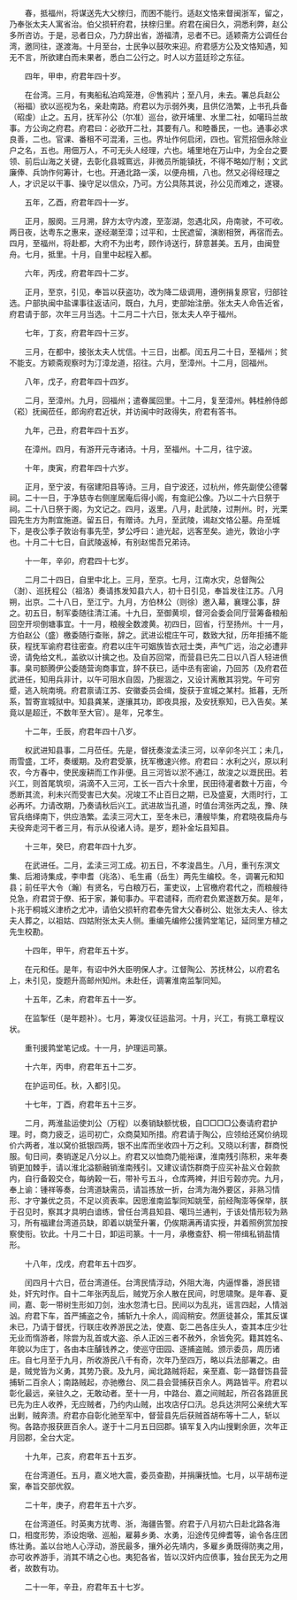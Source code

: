 <!-- { "loadSidebar": true } -->
　　春，抵福州，将谋送先大父榇归，而困不能行。适赵文恪来督闽浙军，留之，乃奉张太夫人寓省治。伯父损轩府君，扶榇归里。府君在闽日久，洞悉利弊，赵公多所咨访。于是，忌者日众，乃力辞出省，游福清，忌者不已。适颖斋方公调任台湾，邀同往，遂渡海。十月至台，士民争以鼓吹来迎。府君感方公及文恪知遇，知无不言，所欲建白而未果者，悉白二公行之。时人以方蓝廷珍之东征。

　　四年，甲申，府君年四十岁。

　　在台湾。三月，有夷船私泊鸡笼港，＠售鸦片；至八月，未去。署总兵赵公（裕福）欲以巡视为名，亲赴南路。府君以为示弱外夷，且供亿浩繁，上书孔兵备（昭虔）止之。五月，抚军孙公（尔准）巡台，欲开埔里、水里二社，如噶玛兰故事。方公询之府君。府君曰：必欲开二社，其要有八。和睦番民，一也。通事必求良善，二也。官课、番租不可混淆，三也。界址作何启闭，四也。官荒招佃永除业户之名，五也。用佃万人，不可无头人经理，六也。埔里地在万山中，为全台之要领、前后山海之关键，去彰化县城窵远，非微员所能镇抚，不得不略如厅制；文武廉俸、兵饷作何筹计，七也。开通北路一溪，以便舟楫，八也。然又必得经理之人，才识足以干事、操守足以信众，乃可。方公具陈其说，孙公见而难之，遂寝。

　　五年，乙酉，府君年四十一岁。

　　正月，服阕。三月溯，辞方太守内渡，至澎湖，忽遇北风，舟南驶，不可收。两日夜，达粤东之惠来，遂经潮至漳；过平和，士民遮留，演剧相贺，再宿而去。四月，至福州，将赴都，大府不为出考，顾作诗送行，辞意甚美。五月，由闽登舟。七月，抵里。十月，自里中起程入都。

　　六年，丙戌，府君年四十二岁。

　　正月，至京，引见，奉旨以获盗功，改为降二级调用，遵例捐复原官，归部铨选。户部执闽中盐课事往返诘问，既白，九月，吏部始注册。张太夫人命告近省，府君请于部，次年三月当选。十二月二十六日，张太夫人卒于福州。

　　七年，丁亥，府君年四十三岁。

　　三月，在都中，接张太夫人忧信。十三日，出都。闰五月二十日，至福州；贫不能支。方颖斋观察时为汀漳龙道，招往。六月，至漳州。十二月，回福州。

　　八年，戊子，府君年四十四岁。

　　二月，至漳州。九月，回福州；遣眷属回里。十二月，复至漳州。韩桂舲侍郎（崧）抚闽莅任，郎询府君近状，并访闽中时政得失，府君有答书。

　　九年，己丑，府君年四十五岁。

　　在漳州。四月，有游开元寺诸诗。十月，至福州。十二月，往宁波。

　　十年，庚寅，府君年四十六岁。

　　正月，至宁波，有宿建阳县等诗。三月，自宁波还，过杭州，修先副使公德馨祠。二十一日，于净慈寺右侧崖居庵后得小阁，有龛祀公像。乃以二十六日祭于祠。二十八日祭于阁，为文记之。四月，返里。八月，赴武陵，过荆州。时，光栗园先生方为荆宜施道。留五日，有赠诗。九月，至武陵，谒赵文恪公墓。舟至城下，是夜公季子敦诒有事先茔，梦公呼曰：迪光起，远客至矣。迪光，敦诒小字也。十月二十七日，自武陵返棹，有别赵惕吾兄弟诗。

　　十一年，辛卯，府君四十七岁。

　　二月二十四日，自里中北上。三月，至京。七月，江南水灾，总督陶公（澍）、巡抚程公（祖洛）奏请拣发知县六人，初十日引见，奉旨发往江苏。八月朔，出京。二十八日，至江宁。九月，方伯林公（则徐）邀入幕，襄理公事，辞之。初五日，制军委随往清江浦。十九日，至御黄坝，督河会委会同厅营筹备粮船回空开坝倒塘事宜。十一月，粮艘全数渡黄。初四日，回省，行至扬州。十一月，方伯赵公（盛）檄委随行查账，辞之。武进讼棍庄午可，数致大狱，历年拒捕不能获，程抚军谕府君往密查。府君以庄午可姻族皆衣冠士类，声气广远，治之必遭非谤，请免给文札，盖欲以计擒之也。及自苏回常，而营县已先二日以八百人轻进偾事。臬司额腾伊公委随营询商事宜，辞不获已，适中丞有密谕，乃回苏（及府君莅武进任，知用兵非计，以午可阻水自固，乃掘涸之，又设计离散其羽党。午可穷蹙，逃入皖南境。府君禀请江苏、安徽委员会缉，旋获于宣城之某村。抵暮，无所系，暂寄宣城狱中。知县龚某，遂攘其功，即夜具报，及安抚察知，已入告矣。某竟以是超迁，不数年至大官）。是年，兄孝生。

　　十二年，壬辰，府君年四十八岁。

　　权武进知县事，二月莅任。先是，督抚奏浚孟渎三河，以辛卯冬兴工；未几，雨雪盛，工坏，奏缓期。及府君受篆，抚军檄速兴修。府君曰：水利之兴，原以利农，今方春中，使民废耕而工作非便。且三河皆以淤不通江，故浚之以溉民田。若兴工，则首尾筑坝，涓滴不入三河，工长一百六十余里，民田待灌者数十万亩，今悉断其流，利未兴而受害已大矣。况竣工不止百日之期，已及盛夏，大雨时行，工必再坏。力请改期，乃奏请秋后兴工。武进故当孔道，时值台湾张丙之乱，豫、陕官兵络绎南下，供应浩繁。孟渎三河大工，至冬未已，漕艘毕集，府君晓夜扁舟与夫役奔走河干者三月，有示从役诸人诗。是岁，题补金坛县知县。

　　十三年，癸巳，府君年四十九岁。

　　在武进任。二月，孟渎三河工成。初五日，不孝浚昌生。八月，重刊东溟文集、后湘诗集成，李申耆（兆洛）、毛生甫（岳生）两先生编校。冬，调署元和知县；前任平大令（瀚）有贤名，亏白粮万石，罣吏议，上官檄府君代之，而粮艘待兑急，府君贷于僚、拓于家，兼旬事办。平君谴释，而府君负累遂数万矣。是年，卜兆于桐城义津桥之尤冲，请伯父损轩府君奉先曾大父春树公、妣张太夫人、徐太夫人葬之，以祖姑、四姑附张太夫人侧。重编先编修公援鹑堂笔记，延同里方植之先生校勘。

　　十四年，甲午，府君年五十岁。

　　在元和任。是年，有诏中外大臣明保人才。江督陶公、苏抚林公，以府君名上，未引见，旋题升高邮州知州。未赴任，调署淮南监掣同知。

　　十五年，乙未，府君年五十一岁。

　　在监掣任（是年题补）。七月，筹浚仪征运盐河。十月，兴工，有挑工章程议状。

　　重刊援鹑堂笔记成。十一月，护理运司篆。

　　十六年，丙申，府君年五十二岁。

　　在护运司任。秋，入都引见。

　　十七年，丁酉，府君年五十三岁。

　　二月，两淮盐运使刘公（万程）以奏销缺额忧极，自□□□□公奏请府君护理。时，商力疲乏，运司初亡，众商莫知所措。府君请于陶公，应领给还窝价纳现价六两者，准以窝价抵银四两，银不出库而坐收四十万之利。又晓以利害，群商悦服。旬日间，奏销遂足八分以上。府君又以恤商乃能裕课，淮南残引陈积，来年奏销更加棘手，请以淮北溢额融销淮南残引。又建议请饬群商于应买补盐义仓榖款内，自行备榖交仓，每纳榖一石，带补亏五斗，仓库两裨，并旧亏榖亦完。九月，奉上谕：锺祥等奏，台湾道缺需员，请旨拣放一折，台湾为海外要区，非熟习情形、才守兼优之员，不足以资表率。因思淮南监掣同知姚莹，前经陶澎等保举，朕于召见时，察其才具明白谙练，曾任台湾县知县、噶玛兰通判，于该处情形较为熟习，所有福建台湾道员缺，即着以姚莹升署，仍俟期满再请实授，并着照例赏加按察使衔。钦此。十月二十日，卸运司篆。十一月，承檄查舒、桐一带缉私销盐情形。

　　十八年，戊戌，府君年五十四岁。

　　闰四月十六日，莅台湾道任。台湾民情浮动，外阻大海，内逼悍番，游民错处，奸宄时作。自十二年张丙乱后，贼党万余人散在民间，时思啸聚。是年春、夏间，嘉、彰一带树生形如刀剑，浊水忽清七日。民间以为乱兆，谣言四起，人情汹汹。府君下车，首严捕盗之令，捕斩九十余人，闾阎稍安。然匪徒甚众，策其反谋未已，乃请于督抚，行联庄收养游民之法，使嘉、彰二邑各庄头人，查其本庄少壮无业而惰游者，除尝为乱首或大盗、杀人正凶三者不赦外，余皆免究。籍其姓名、年貌以为庄丁，各由本庄醵钱养之，使巡守田园、逐捕盗贼。颁示委员，周历诸庄。自七月至于九月，所收游民八千有奇，次年乃至四万，略以兵法部署之。由是，贼党皆为义勇，其势乃衰。及九月，闻北路贼将起，亲至嘉、彰一路督饬县营捕斩二百余人；南路贼起，亦驰檄台、凤二县会营捕获百余人。两路皆平。府君以彰化最远，亲驻久之，无敢动者。至十一月，中路台、嘉之间贼起，所召各路匪民已先为庄人收养，无应贼者，乃约内山贼，出攻店仔口汛。总兵达洪阿公亲统大军出剿，贼奔溃。府君亦自彰化驰至军中，督营县先后获贼首胡布等十二人，斩以徇。各路亦报获匪百余人。遂于十二月五日回郡。镇军复入内山搜剿余匪，次年正月回郡，全台大定。

　　十九年，己亥，府君年五十五岁。

　　在台湾道任。五月，嘉义地大震，委员查勘，并捐廉抚恤。七月，以平胡布逆案，奉旨交部优叙。

　　二十年，庚子，府君年五十六岁。

　　在台湾道任。时英夷方扰粤、浙，海疆告警。府君于八月初六日赴北路各海口，相度形势，添设炮墩、巡船，雇募乡勇、水勇，沿途传见绅耆等，谕令各庄团练壮勇。盖以台地人心浮动，游民最多，攘外必先靖内，多雇乡勇既得防夷之用，亦可收养游手，消其不靖之心也。夷犯各省，皆以汉奸内应偾事，独台民无为之用者，故数有功。

　　二十一年，辛丑，府君年五十七岁。


